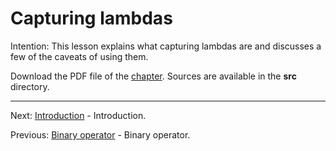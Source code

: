 # Capturing lambdas

Intention: This lesson explains what capturing lambdas are and discusses a few of the caveats of using them.

Download the PDF file of the [chapter](chapter_10.pdf). Sources are available in the <b>src</b> directory. 

<hr>

Next: [Introduction](chapter_11.md "Introduction") - Introduction.

Previous: [Binary operator](chapter_9.md "Binary operator") - Binary operator.